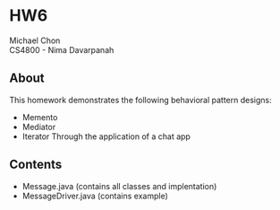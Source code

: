# HW6

Michael Chon  
CS4800 - Nima Davarpanah

## About

This homework demonstrates the following behavioral pattern designs:
- Memento
- Mediator
- Iterator
Through the application of a chat app

## Contents
- Message.java (contains all classes and implentation)
- MessageDriver.java (contains example)

